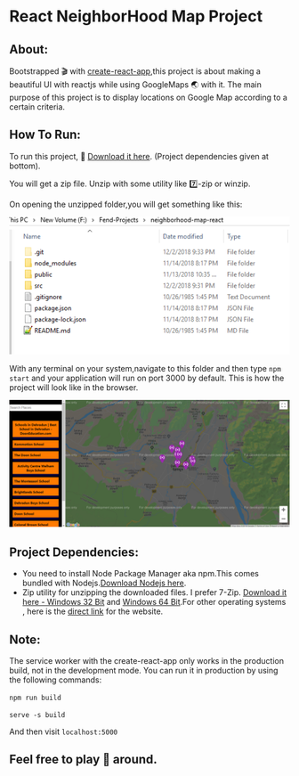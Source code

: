 # React NeighborHood Map Project

## About:
Bootstrapped :clapper: with [create-react-app](https://facebook.github.io/create-react-app/),this project is about making a beautiful UI with reactjs while using GoogleMaps :earth_asia: with it. The main purpose of this project is to display locations on Google Map according to a certain criteria.

## How To Run:
To run this project, :arrow_down_small: [Download it here](https://github.com/Prateek-Tewari/neighborhood-map-react/archive/master.zip). (Project dependencies given at bottom).

You will get a zip file. Unzip with some utility like :seven:-zip or winzip.

On opening the unzipped folder,you will get something like this:

![Screenshot](FolderStructure.PNG)

With any terminal on your system,navigate to this folder and then type `npm start` and your application will run on port 3000 by default.
This is how the project will look like in the browser.

![Screenshot](NeighborHood.PNG)

## Project Dependencies:
- You need to install Node Package Manager aka npm.This comes bundled with Nodejs.[Download Nodejs here](https://nodejs.org/dist/v10.14.1/node-v10.14.1-x64.msi).
- Zip utility for unzipping the downloaded files. I prefer 7-Zip. [Download it here - Windows 32 Bit](https://www.7-zip.org/a/7z1805.exe) and [Windows 64 Bit](https://www.7-zip.org/a/7z1805-x64.exe).For other operating systems , here is the [direct link](https://www.7-zip.org/download.html) for the website.

## Note:
The service worker with the create-react-app only works in the production build, not in the development mode.
You can run it in production by using the following commands:

`npm run build`

`serve -s build`

And then visit `localhost:5000`

## Feel free to play :dart: around.
